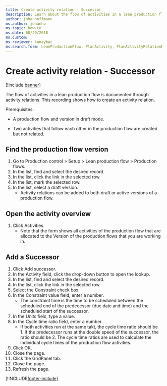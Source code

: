 ```yaml
--- 
title: Create activity relation - Successor
description: Learn about the flow of activities in a lean production flow is documented through activity relations, including a process for finding production flow versions. 
author: johanhoffmann
ms.author: johanho
ms.topic: how-to
ms.date: 08/29/2018
ms.custom:
ms.reviewer: kamaybac   
ms.search.form: LeanProductionFlow, PlanActivity, PlanActivityRelationNew, PlanActivityLookup, DefaultDashboard
---
```


# Create activity relation - Successor

[!include [banner](../../includes/banner.md)]

The flow of activities in a lean production flow is documented through activity relations. This recording shows how to create an activity relation.

Prerequisites:

- A production flow and version in draft mode. 

- Two activities that follow each other in the production flow are created but not related.


## Find the production flow version 
1. Go to Production control > Setup > Lean production flow > Production flows.
2. In the list, find and select the desired record.
3. In the list, click the link in the selected row.
4. In the list, mark the selected row.
5. In the list, select a draft version.
    * Activity relations can be added to both draft or active versions of a production flow.  

## Open the activity overview
1. Click Activities.
    * Note that the form shows all activities of the production flow that are allocated to the Version of the production flows that you are working in.  

## Add a Successor
1. Click Add successor.
2. In the Activity field, click the drop-down button to open the lookup.
3. In the list, find and select the desired record.
4. In the list, click the link in the selected row.
5. Select the Constraint check box.
6. In the Constraint value field, enter a number.
    * The constraint time is the time to be scheduled between the scheduled end of the predecessor (due date and time) and the scheduled start of the successor.  
7. In the Units field, type a value.
8. In the Cycle time ratio field, enter a number.
    * If both activities run at the same takt, the cycle time ratio should be 1. If the predecessor runs at the double speed of the successor, the ratio should be 2.   The cycle time ratios are used to calculate the individual cycle times of the production flow activities.  
9. Click OK.
10. Close the page.
11. Click the GridPanel tab.
12. Close the page.
13. Refresh the page.



[!INCLUDE[footer-include](../../../includes/footer-banner.md)]